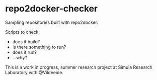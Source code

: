 # repo2docker-checker

Sampling repositories built with repo2docker.

Scripts to check:

- does it build?
- is there something to run?
- does it run?
- ...why?

This is a work in progress, summer research project at Simula Research Laboratory with @Vildeeide.
